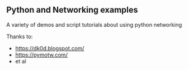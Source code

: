 ## Python and Networking examples

A variety of demos and script tutorials about using python networking


Thanks to:
- https://dk0d.blogspot.com/
- https://pymotw.com/
- et al
